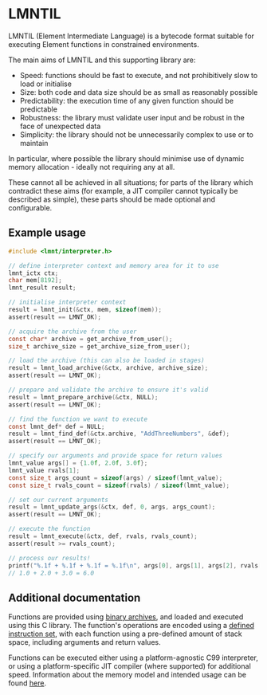 # LMNTIL

LMNTIL (Element Intermediate Language) is a bytecode format suitable for executing Element functions in constrained environments.

The main aims of LMNTIL and this supporting library are:

* Speed: functions should be fast to execute, and not prohibitively slow to load or initialise
* Size: both code and data size should be as small as reasonably possible
* Predictability: the execution time of any given function should be predictable
* Robustness: the library must validate user input and be robust in the face of unexpected data
* Simplicity: the library should not be unnecessarily complex to use or to maintain

In particular, where possible the library should minimise use of dynamic memory allocation - ideally not requiring any at all.

These cannot all be achieved in all situations; for parts of the library which contradict these aims (for example, a JIT compiler cannot typically be described as simple), these parts should be made optional and configurable.

## Example usage

```c
#include <lmnt/interpreter.h>

// define interpreter context and memory area for it to use
lmnt_ictx ctx;
char mem[8192];
lmnt_result result;

// initialise interpreter context
result = lmnt_init(&ctx, mem, sizeof(mem));
assert(result == LMNT_OK);

// acquire the archive from the user
const char* archive = get_archive_from_user();
size_t archive_size = get_archive_size_from_user();

// load the archive (this can also be loaded in stages)
result = lmnt_load_archive(&ctx, archive, archive_size);
assert(result == LMNT_OK);

// prepare and validate the archive to ensure it's valid
result = lmnt_prepare_archive(&ctx, NULL);
assert(result == LMNT_OK);

// find the function we want to execute
const lmnt_def* def = NULL;
result = lmnt_find_def(&ctx.archive, "AddThreeNumbers", &def);
assert(result == LMNT_OK);

// specify our arguments and provide space for return values
lmnt_value args[] = {1.0f, 2.0f, 3.0f};
lmnt_value rvals[1];
const size_t args_count = sizeof(args) / sizeof(lmnt_value);
const size_t rvals_count = sizeof(rvals) / sizeof(lmnt_value);

// set our current arguments
result = lmnt_update_args(&ctx, def, 0, args, args_count);
assert(result == LMNT_OK);

// execute the function
result = lmnt_execute(&ctx, def, rvals, rvals_count);
assert(result >= rvals_count);

// process our results!
printf("%.1f + %.1f + %.1f = %.1f\n", args[0], args[1], args[2], rvals[0]);
// 1.0 + 2.0 + 3.0 = 6.0
```

## Additional documentation

Functions are provided using [binary archives](doc/Bytecode.md), and loaded and executed using this C library. The function's operations are encoded using a [defined instruction set](doc/Instructions.md), with each function using a pre-defined amount of stack space, including arguments and return values.

Functions can be executed either using a platform-agnostic C99 interpreter, or using a platform-specific JIT compiler (where supported) for additional speed. Information about the memory model and intended usage can be found [here](doc/ExecutionModel.md).
